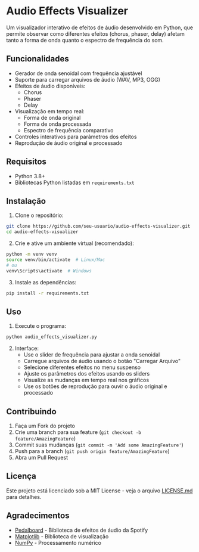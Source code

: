 # Audio Effects Visualizer

Um visualizador interativo de efeitos de áudio desenvolvido em Python, que permite observar como diferentes efeitos (chorus, phaser, delay) afetam tanto a forma de onda quanto o espectro de frequência do som.

## Funcionalidades

- Gerador de onda senoidal com frequência ajustável
- Suporte para carregar arquivos de áudio (WAV, MP3, OGG)
- Efeitos de áudio disponíveis:
  - Chorus
  - Phaser
  - Delay
- Visualização em tempo real:
  - Forma de onda original
  - Forma de onda processada
  - Espectro de frequência comparativo
- Controles interativos para parâmetros dos efeitos
- Reprodução de áudio original e processado

## Requisitos

- Python 3.8+
- Bibliotecas Python listadas em `requirements.txt`

## Instalação

1. Clone o repositório:
```bash
git clone https://github.com/seu-usuario/audio-effects-visualizer.git
cd audio-effects-visualizer
```

2. Crie e ative um ambiente virtual (recomendado):
```bash
python -m venv venv
source venv/bin/activate  # Linux/Mac
# ou
venv\Scripts\activate  # Windows
```

3. Instale as dependências:
```bash
pip install -r requirements.txt
```

## Uso

1. Execute o programa:
```bash
python audio_effects_visualizer.py
```

2. Interface:
   - Use o slider de frequência para ajustar a onda senoidal
   - Carregue arquivos de áudio usando o botão "Carregar Arquivo"
   - Selecione diferentes efeitos no menu suspenso
   - Ajuste os parâmetros dos efeitos usando os sliders
   - Visualize as mudanças em tempo real nos gráficos
   - Use os botões de reprodução para ouvir o áudio original e processado

## Contribuindo

1. Faça um Fork do projeto
2. Crie uma branch para sua feature (`git checkout -b feature/AmazingFeature`)
3. Commit suas mudanças (`git commit -m 'Add some AmazingFeature'`)
4. Push para a branch (`git push origin feature/AmazingFeature`)
5. Abra um Pull Request

## Licença

Este projeto está licenciado sob a MIT License - veja o arquivo [LICENSE.md](LICENSE.md) para detalhes.

## Agradecimentos

- [Pedalboard](https://github.com/spotify/pedalboard) - Biblioteca de efeitos de áudio da Spotify
- [Matplotlib](https://matplotlib.org/) - Biblioteca de visualização
- [NumPy](https://numpy.org/) - Processamento numérico

